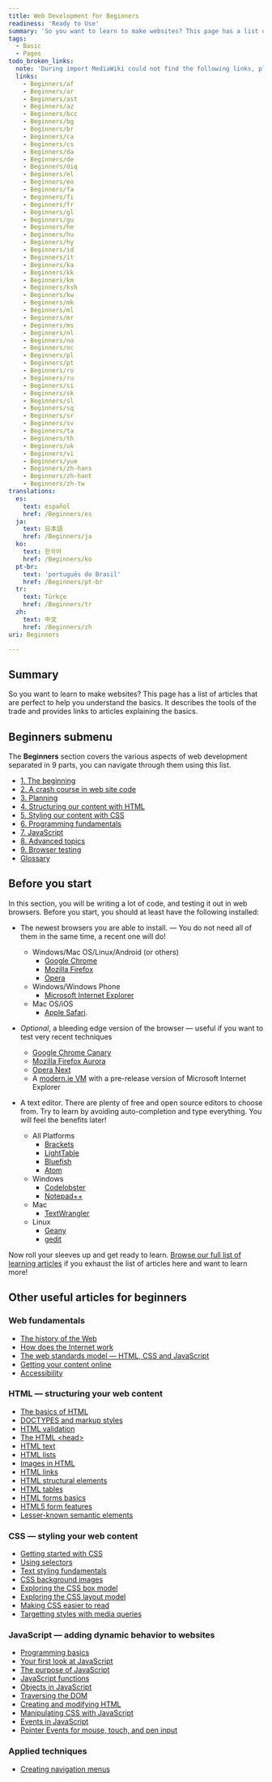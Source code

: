 ```yaml
---
title: Web Development for Beginners
readiness: 'Ready to Use'
summary: 'So you want to learn to make websites? This page has a list of articles that are perfect to help you understand the basics. It describes the tools of the trade and provides links to articles explaining the basics.'
tags:
  - Basic
  - Pages
todo_broken_links:
  note: 'During import MediaWiki could not find the following links, please fix and adjust this list.'
  links:
    - Beginners/af
    - Beginners/ar
    - Beginners/ast
    - Beginners/az
    - Beginners/bcc
    - Beginners/bg
    - Beginners/br
    - Beginners/ca
    - Beginners/cs
    - Beginners/da
    - Beginners/de
    - Beginners/diq
    - Beginners/el
    - Beginners/eo
    - Beginners/fa
    - Beginners/fi
    - Beginners/fr
    - Beginners/gl
    - Beginners/gu
    - Beginners/he
    - Beginners/hu
    - Beginners/hy
    - Beginners/id
    - Beginners/it
    - Beginners/ka
    - Beginners/kk
    - Beginners/km
    - Beginners/ksh
    - Beginners/kw
    - Beginners/mk
    - Beginners/ml
    - Beginners/mr
    - Beginners/ms
    - Beginners/nl
    - Beginners/no
    - Beginners/oc
    - Beginners/pl
    - Beginners/pt
    - Beginners/ro
    - Beginners/ru
    - Beginners/si
    - Beginners/sk
    - Beginners/sl
    - Beginners/sq
    - Beginners/sr
    - Beginners/sv
    - Beginners/ta
    - Beginners/th
    - Beginners/uk
    - Beginners/vi
    - Beginners/yue
    - Beginners/zh-hans
    - Beginners/zh-hant
    - Beginners/zh-tw
translations:
  es:
    text: español
    href: /Beginners/es
  ja:
    text: 日本語
    href: /Beginners/ja
  ko:
    text: 한국어
    href: /Beginners/ko
  pt-br:
    text: 'português do Brasil'
    href: /Beginners/pt-br
  tr:
    text: Türkçe
    href: /Beginners/tr
  zh:
    text: 中文
    href: /Beginners/zh
uri: Beginners

---
```

## Summary

So you want to learn to make websites? This page has a list of articles that are perfect to help you understand the basics. It describes the tools of the trade and provides links to articles explaining the basics.

## Beginners submenu

The ****Beginners**** section covers the various aspects of web development separated in 9 parts, you can navigate through them using this list.

-   [1. The beginning](/Beginners/the_beginning)
-   [2. A crash course in web site code](/Beginners/crash_course)
-   [3. Planning](/Beginners/planning)
-   [4. Structuring our content with HTML](/Beginners/html)
-   [5. Styling our content with CSS](/Beginners/css)
-   [6. Programming fundamentals](/Beginners/programming)
-   [7. JavaScript](/Beginners/javascript)
-   [8. Advanced topics](/Beginners/advanced)
-   [9. Browser testing](/Beginners/browser_testing)
-   [Glossary](/Beginners/glossary)

## Before you start

In this section, you will be writing a lot of code, and testing it out in web browsers. Before you start, you should at least have the following installed:

-   The newest browsers you are able to install. — You do not need all of them in the same time, a recent one will do!
    -   Windows/Mac OS/Linux/Android (or others)
        -   [Google Chrome](https://www.google.com/chrome)
        -   [Mozilla Firefox](http://www.mozilla.org/firefox)
        -   [Opera](http://www.opera.com)
    -   Windows/Windows Phone
        -   [Microsoft Internet Explorer](http://microsoft.com/ie)
    -   Mac OS/iOS
        -   [Apple Safari](http://www.apple.com/safari/).

-   *Optional*, a bleeding edge version of the browser — useful if you want to test very recent techniques
    -   [Google Chrome Canary](http://www.google.com/intl/en/chrome/browser/canary.html)
    -   [Mozilla Firefox Aurora](http://www.mozilla.org/en-US/firefox/channel/#aurora)
    -   [Opera Next](http://www.opera.com/computer/next)
    -   A [modern.ie VM](https://modern.ie/en-us/virtualization-tools#downloads) with a pre-release version of Microsoft Internet Explorer

-   A text editor. There are plenty of free and open source editors to choose from. Try to learn by avoiding auto-completion and type everything. You will feel the benefits later!
    -   All Platforms
        -   [Brackets](http://brackets.io)
        -   [LightTable](http://www.lighttable.com)
        -   [Bluefish](http://bluefish.openoffice.nl/index.html)
        -   [Atom](https://atom.io/)
    -   Windows
        -   [Codelobster](http://www.codelobster.com/)
        -   [Notepad++](http://notepad-plus-plus.org/)
    -   Mac
        -   [TextWrangler](http://www.barebones.com/products/textwrangler/)
    -   Linux
        -   [Geany](http://www.geany.org/)
        -   [gedit](https://wiki.gnome.org/Apps/Gedit)

Now roll your sleeves up and get ready to learn. [Browse our full list of learning articles](/tutorials) if you exhaust the list of articles here and want to learn more!

## Other useful articles for beginners

### Web fundamentals

-   [The history of the Web](/concepts/internet_and_web/the_history_of_the_web)
-   [How does the Internet work](/concepts/internet_and_web/how_does_the_internet_work)
-   [The web standards model — HTML, CSS and JavaScript](/concepts/internet_and_web/the_web_standards_model)
-   [Getting your content online](/tutorials/getting_your_content_online)
-   [Accessibility](/concepts/accessibility)

### HTML — structuring your web content

-   [The basics of HTML](/guides/the_basics_of_html)
-   [DOCTYPES and markup styles](/guides/doctypes_and_markup_styles)
-   [HTML validation](/guides/html_validation)
-   [The HTML \<head\>](/guides/the_html_head)
-   [HTML text](/guides/html_text)
-   [HTML lists](/guides/html_lists)
-   [Images in HTML](/guides/images_in_html)
-   [HTML links](/guides/html_links)
-   [HTML structural elements](/guides/html_structural_elements)
-   [HTML tables](/guides/html_tables)
-   [HTML forms basics](/guides/html_forms_basics)
-   [HTML5 form features](/guides/html5_form_features)
-   [Lesser-known semantic elements](/guides/lesser-known_semantic_elements)

### CSS — styling your web content

-   [Getting started with CSS](/guides/getting_started_with_css)
-   [Using selectors](/tutorials/using_selectors)
-   [Text styling fundamentals](/guides/css_text_styling_fundamentals)
-   [CSS background images](/tutorials/using_css_background_images)
-   [Exploring the CSS box model](/tutorials/box_model)
-   [Exploring the CSS layout model](/tutorials/layout_fundamentals)
-   [Making CSS easier to read](/tutorials/making_css_easier_to_read)
-   [Targetting styles with media queries](/tutorials/media_queries)

### JavaScript — adding dynamic behavior to websites

-   [Programming basics](/concepts/programming/programming_basics)
-   [Your first look at JavaScript](/tutorials/your_first_look_at_javascript)
-   [The purpose of JavaScript](/concepts/programming/the_purpose_of_javascript)
-   [JavaScript functions](/tutorials/javascript_functions)
-   [Objects in JavaScript](/tutorials/objects_in_javascript)
-   [Traversing the DOM](/tutorials/traversing_the_dom)
-   [Creating and modifying HTML](/tutorials/creating_and_modifying_html)
-   [Manipulating CSS with JavaScript](/tutorials/manipulating_css_with_javascript)
-   [Events in JavaScript](/tutorials/events_in_javascript)
-   [Pointer Events for mouse, touch, and pen input](/PointerEvents)

### Applied techniques

-   [Creating navigation menus](/tutorials/creating_basic_navigation_menus)

